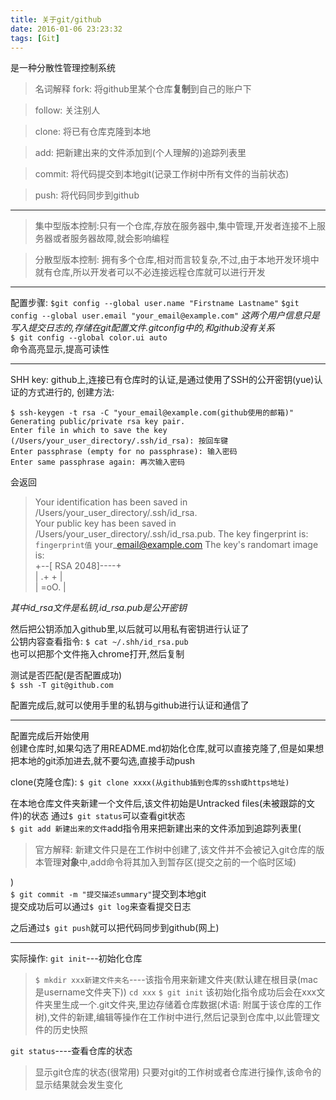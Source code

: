```yaml
---
title: 关于git/github
date: 2016-01-06 23:23:32
tags: [Git]
---
```

是一种分散性管理控制系统

> 名词解释
fork: 将github里某个仓库**复制**到自己的账户下  

> follow: 关注别人  

> clone: 将已有仓库克隆到本地

> add: 把新建出来的文件添加到(个人理解的)追踪列表里   

> commit: 将代码提交到本地git(记录工作树中所有文件的当前状态)

> push: 将代码同步到github


---
> 集中型版本控制:只有一个仓库,存放在服务器中,集中管理,开发者连接不上服务器或者服务器故障,就会影响编程

> 分散型版本控制: 拥有多个仓库,相对而言较复杂,不过,由于本地开发环境中就有仓库,所以开发者可以不必连接远程仓库就可以进行开发

---
配置步骤:
`$git config --global user.name "Firstname Lastname"`
`$git config --global user.email "your_email@example.com"`
*这两个用户信息只是写入提交日志的,存储在git配置文件.gitconfig中的,和github没有关系*  
`$ git config --global color.ui auto`  
 命令高亮显示,提高可读性
 
 ---
 SHH key:
 github上,连接已有仓库时的认证,是通过使用了SSH的公开密钥(yue)认证的方式进行的,
 创建方法: 
 
```shell
$ ssh-keygen -t rsa -C "your_email@example.com(github使用的邮箱)"   
Generating public/private rsa key pair.  
Enter file in which to save the key  
(/Users/your_user_directory/.ssh/id_rsa): 按回车键  
Enter passphrase (empty for no passphrase): 输入密码  
Enter same passphrase again: 再次输入密码
```
会返回
> Your identification has been saved in /Users/your\_user\_directory/.ssh/id\_rsa.   
> Your public key has been saved in /Users/your\_user\_directory/.ssh/id\_rsa.pub. The key fingerprint is:  
`fingerprint值` your\_email@example.com   The key's randomart image is:  
> +--[ RSA 2048]----+   
> |      .+ +       |   
> | =oO. |

*其中id\_rsa文件是私钥,id\_rsa.pub是公开密钥*

然后把公钥添加入github里,以后就可以用私有密钥进行认证了  
公钥内容查看指令: 
`$ cat ~/.shh/id_rsa.pub`  
也可以把那个文件拖入chrome打开,然后复制

测试是否匹配(是否配置成功)  
`$ ssh -T git@github.com`

配置完成后,就可以使用手里的私钥与github进行认证和通信了

---
配置完成后开始使用  
创建仓库时,如果勾选了用README.md初始化仓库,就可以直接克隆了,但是如果想把本地的git添加进去,就不要勾选,直接手动push

clone(克隆仓库):
`$ git clone xxxx(从github插到仓库的ssh或https地址)`

在本地仓库文件夹新建一个文件后,该文件初始是Untracked files(未被跟踪的文件)的状态
通过`$ git status`可以查看git状态  
`$ git add 新建出来的文件`add指令用来把新建出来的文件添加到追踪列表里(
> 	官方解释: 新建文件只是在工作树中创建了,该文件并不会被记入git仓库的版本管理**对象**中,add命令将其加入到暂存区(提交之前的一个临时区域)

)   
`$ git commit -m "提交描述summary"`提交到本地git   
提交成功后可以通过`$ git log`来查看提交日志

之后通过`$ git push`就可以把代码同步到github(网上)

----
实际操作: 
`git init`---初始化仓库
> `$ mkdir xxx新建文件夹名`----该指令用来新建文件夹(默认建在根目录(mac是username文件夹下))
> `cd xxx`
> `$ git init`
> 该初始化指令成功后会在xxx文件夹里生成一个.git文件夹,里边存储着仓库数据(术语: 附属于该仓库的工作树),文件的新建,编辑等操作在工作树中进行,然后记录到仓库中,以此管理文件的历史快照


`git status`----查看仓库的状态
> 显示git仓库的状态(很常用)
> 只要对git的工作树或者仓库进行操作,该命令的显示结果就会发生变化
> 